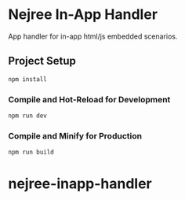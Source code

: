 # Nejree In-App Handler

App handler for in-app html/js embedded scenarios.

## Project Setup

```sh
npm install
```

### Compile and Hot-Reload for Development

```sh
npm run dev
```

### Compile and Minify for Production

```sh
npm run build
```
# nejree-inapp-handler
